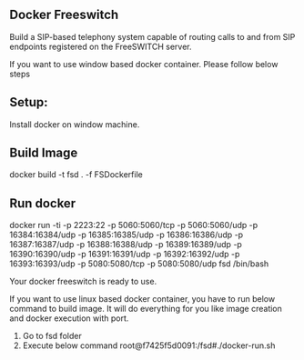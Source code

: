 Docker Freeswitch
-----------------

Build a SIP-based telephony system capable of routing calls to and from SIP
endpoints registered on the FreeSWITCH server.

If you want to use window based docker container. Please follow below steps

Setup:
-----------------
Install docker on window machine.

Build Image
----------------
docker build -t fsd . -f FSDockerfile

Run docker
---------------
docker run -ti -p 2223:22 -p 5060:5060/tcp -p 5060:5060/udp -p 16384:16384/udp -p 16385:16385/udp -p 16386:16386/udp -p 16387:16387/udp -p 16388:16388/udp -p 16389:16389/udp -p 16390:16390/udp -p 16391:16391/udp -p 16392:16392/udp -p 16393:16393/udp -p 5080:5080/tcp -p 5080:5080/udp fsd /bin/bash

Your docker freeswitch is ready to use.

If you want to use linux based docker container, you have to run below command to build image. It will do everything for you like image creation and docker execution with port.

1) Go to fsd folder
2) Execute below command
root@f7425f5d0091:/fsd#./docker-run.sh

